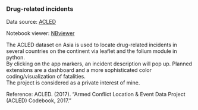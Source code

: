 ### Drug-related incidents

Data source: [ACLED](https://www.acleddata.com/data/)

Notebook viewer: [NBviewer](https://nbviewer.jupyter.org/github/miosga2309/projects/blob/master/drug_incidents_asia_2019.ipynb)


The ACLED dataset on Asia is used to locate drug-related incidents in several countries on the continent via leaflet and the folium module in python.\
By clicking on the app markers, an incident description will pop up. Planned extensions are a dashboard and a more sophisticated color coding/visualization of fatalities.\
The project is considered as a private interest of mine.

Reference:
  ACLED. (2017). “Armed Conflict Location & Event Data Project (ACLED)
  Codebook, 2017.”
